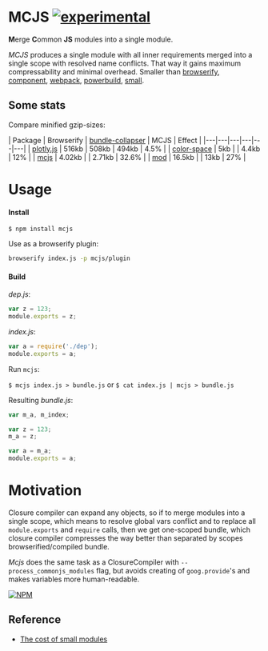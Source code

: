 # MCJS [![experimental](http://badges.github.io/stability-badges/dist/experimental.svg)](http://github.com/badges/stability-badges)


**M**erge **C**ommon **JS** modules into a single module.

_MCJS_ produces a single module with all inner requirements merged into a single scope with resolved name conflicts. That way it gains maximum compressability and minimal overhead. Smaller than [browserify](), [component](), [webpack](), [powerbuild](), [small](https://www.npmjs.com/package/small).

## Some stats

Compare minified gzip-sizes:

| Package | Browserify | [bundle-collapser](https://npmjs.org/package/bundle-collapser) | MCJS | Effect |
|---|---|---|---|---|---|
| [plotly.js](https://github.com/plotly/plotly.js) | 516kb | 508kb | 494kb | 4.5% |
| [color-space](https://github.com/dfcreative/color-space) | 5kb |  | 4.4kb | 12% |
| [mcjs](https://github.com/dfcreative/color-space) | 4.02kb |  | 2.71kb | 32.6% |
| [mod](https://github.com/dfcreative/mod) | 16.5kb |  | 13kb | 27% |


# Usage

#### Install

`$ npm install mcjs`

Use as a browserify plugin:

```sh
browserify index.js -p mcjs/plugin
```


#### Build

_dep.js_:

```js
var z = 123;
module.exports = z;
```

_index.js_:
```js
var a = require('./dep');
module.exports = a;
```

Run `mcjs`:

`$ mcjs index.js > bundle.js`
or
`$ cat index.js | mcjs > bundle.js`


Resulting _bundle.js_:

```js
var m_a, m_index;

var z = 123;
m_a = z;

var a = m_a;
module.exports = a;
```


# Motivation

Closure compiler can expand any objects, so if to merge modules into a single scope, which means to resolve global vars conflict and to replace all `module.exports` and `require` calls, then we get one-scoped bundle, which closure compiler compresses the way better than separated by scopes browserified/compiled bundle.

_Mcjs_ does the same task as a ClosureCompiler with `--process_commonjs_modules` flag, but avoids creating of `goog.provide`'s and makes variables more human-readable.


[![NPM](https://nodei.co/npm/mcjs.png?downloads=true&downloadRank=true&stars=true)](https://nodei.co/npm/mcjs/)


## Reference

* [The cost of small modules](https://nolanlawson.com/2016/08/15/the-cost-of-small-modules/)
